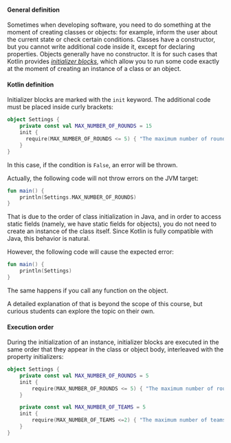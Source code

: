 #### General definition

Sometimes when developing software, you need to do something at the moment of creating classes or objects: 
for example, inform the user about the current state or check certain conditions.
Classes have a constructor, but you cannot write additional code inside it, 
except for declaring properties. Objects generally have no constructor. 
It is for such cases that Kotlin provides [_initializer blocks_](https://kotlinlang.org/docs/classes.html#constructors), which allow you to 
run some code exactly at the moment of creating an instance of a class or an object.

#### Kotlin definition

Initializer blocks are marked with the `init` keyword. 
The additional code must be placed inside curly brackets:

```kotlin
object Settings {
    private const val MAX_NUMBER_OF_ROUNDS = 15
    init {
      require(MAX_NUMBER_OF_ROUNDS <= 5) { "The maximum number of rounds must be not more than five!" }
    }
}
```

In this case, if the condition is `False`, an error will be thrown.

<div class="hint" title="Click me to learn about the order of initialization Java classes">

Actually, the following code will not throw errors on the JVM target:
```kotlin
fun main() {
    println(Settings.MAX_NUMBER_OF_ROUNDS)
}
```

That is due to the order of class initialization in Java, 
and in order to access static fields (namely, we have static fields for objects), 
you do not need to create an instance of the class itself. 
Since Kotlin is fully compatible with Java, this behavior is natural.

However, the following code will cause the expected error:
```kotlin
fun main() {
    println(Settings)
}
```
The same happens if you call any function on the object.

A detailed explanation of that is beyond the scope of this course, 
but curious students can explore the topic on their own.

</div>


#### Execution order

During the initialization of an instance, initializer blocks are executed in the same order 
that they appear in the class or object body, interleaved with the property initializers:

```kotlin
object Settings {
    private const val MAX_NUMBER_OF_ROUNDS = 5
    init {
        require(MAX_NUMBER_OF_ROUNDS <= 5) { "The maximum number of rounds must be not more than five!" }
    }

    private const val MAX_NUMBER_OF_TEAMS = 5
    init {
        require(MAX_NUMBER_OF_TEAMS <=2) { "The maximum number of teams must be not more than two!" }
    }
}
```
